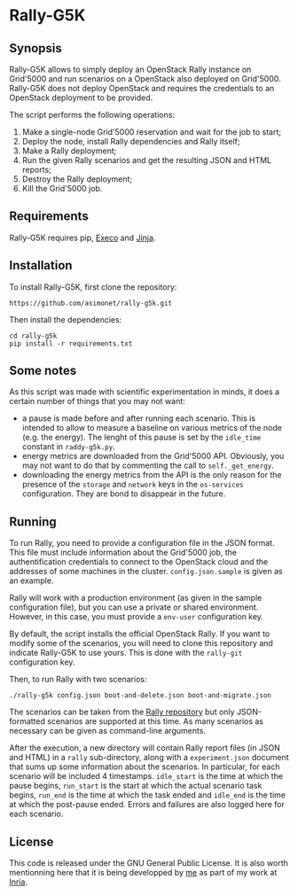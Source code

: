 # Rally-G5K
## Synopsis
Rally-G5K allows to simply deploy an OpenStack Rally instance on Grid'5000 and
run scenarios on a OpenStack also deployed on Grid'5000. Rally-G5K does not
deploy OpenStack and requires the credentials to an OpenStack deployment to be
provided.

The script performs the following operations:

1. Make a single-node Grid'5000 reservation and wait for the job to start;
2. Deploy the node, install Rally dependencies and Rally itself;
3. Make a Rally deployment;
4. Run the given Rally scenarios and get the resulting JSON and HTML reports;
5. Destroy the Rally deployment;
6. Kill the Grid'5000 job.

## Requirements
Rally-G5K requires pip, [Execo](http://execo.gforge.inria.fr/) and [Jinja](http://jinja.pocoo.org/).

## Installation
To install Rally-G5K, first clone the repository:
```
https://github.com/asimonet/rally-g5k.git
```

Then install the dependencies:
```
cd rally-g5k
pip install -r requirements.txt
```

## Some notes
As this script was made with scientific experimentation in minds, it does a
certain number of things that you may not want:
* a pause is made before and after running each scenario. This is intended to
allow to measure a baseline on various metrics of the node (e.g. the energy).
The lenght of this pause is set by the `idle_time` constant in `raddy-g5k.py`.
* energy metrics are downloaded from the Grid'5000 API. Obviously, you may not
want to do that by commenting the call to `self._get_energy`.
* downloading the energy metrics from the API is the only reason for the
presence of the `storage` and `network` keys in the `os-services` configuration.
They are bond to disappear in the future.

## Running
To run Rally, you need to provide a configuration file in the JSON format. This
file must include information about the Grid'5000 job, the authentification
credentials to connect to the OpenStack cloud and the addresses of some machines
in the cluster. `config.json.sample` is given as an example.

Rally will work with a production environment (as given in the sample
configuration file), but you can use a private or shared environment. However,
in this case, you must provide a `env-user` configuration key.

By default, the script installs the official OpenStack Rally. If you want to
modify some of the scenarios, you will need to clone this repository and
indicate Rally-G5K to use yours. This is done with the `rally-git` configuration
key.

Then, to run Rally with two scenarios:
```
./rally-g5k config.json boot-and-delete.json boot-and-migrate.json
```

The scenarios can be taken from the [Rally repository](https://github.com/openstack/rally/tree/master/samples/tasks/scenarios/)
but only JSON-formatted scenarios are supported at this time. As many scenarios
as necessary can be given as command-line arguments.

After the execution, a new directory will contain Rally report files (in JSON
and HTML) in a `rally` sub-directory, along with a `experiment.json` document
that sums up some information about the scenarios. In particular, for each
scenario will be included 4 timestamps. `idle_start` is the time at which
the pause begins, `run_start` is the start at which the actual scenario
task begins, `run_end` is the time at which the task ended and `idle_end`
is the time at which the post-pause ended. Errors and failures are also logged
here for each scenario.

## License
This code is released under the GNU General Public License. It is also worth
mentionning here that it is being developped by [me](http://www.anthony-simonet.fr)
as part of my work at [Inria](http://www.inria.fr).
